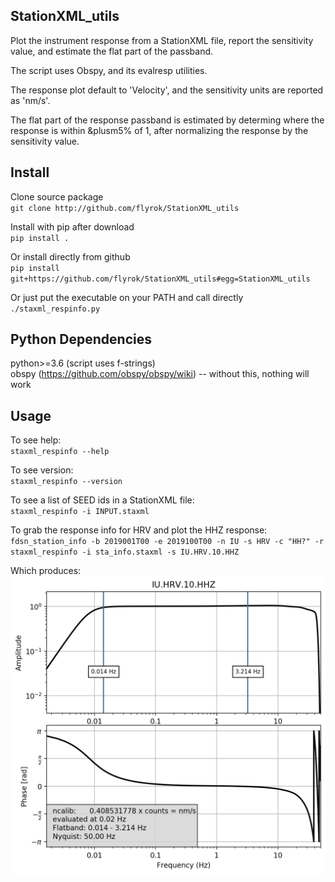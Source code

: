 ## StationXML_utils ##

Plot the instrument response from a StationXML file, report the sensitivity value, and estimate the flat part of the passband.

The script uses Obspy, and its evalresp utilities.

The response plot default to 'Velocity', and the sensitivity units are reported as 'nm/s'.  

The flat part of the response passband is estimated by determing where the response is within  &plusm5% of 1, after normalizing the response by the sensitivity value.

## Install ##

Clone source package  
`git clone http://github.com/flyrok/StationXML_utils`  

Install with pip after download  
`pip install .`  

Or install directly from github  
`pip install git+https://github.com/flyrok/StationXML_utils#egg=StationXML_utils`  

Or just put the executable on your PATH and call directly  
`./staxml_respinfo.py`

## Python Dependencies ##

python>=3.6  (script uses f-strings)  
obspy (https://github.com/obspy/obspy/wiki)
-- without this, nothing will work

## Usage ##

To see help:  
`staxml_respinfo --help`    

To see version:  
`staxml_respinfo --version`

To see a list of SEED ids in a StationXML file:  
`staxml_respinfo -i INPUT.staxml`  

To grab the response info for HRV and plot the HHZ response:  
`fdsn_station_info -b 2019001T00 -e 2019100T00 -n IU -s HRV -c "HH?" -r`    
`staxml_respinfo -i sta_info.staxml -s IU.HRV.10.HHZ `    

Which produces:  
![IU.HRV.10.HHZ bode](stationxml_utils/IU.HRV.10.HHZ.response.png)


